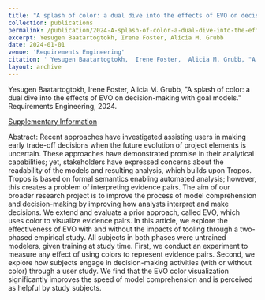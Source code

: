 ```yaml
---
title: "A splash of color: a dual dive into the effects of EVO on decision-making with goal models"
collection: publications
permalink: /publication/2024-A-splash-of-color-a-dual-dive-into-the-effects-of-EVO-on-decision-making-with-goal-models
excerpt: Yesugen Baatartogtokh, Irene Foster, Alicia M. Grubb
date: 2024-01-01
venue: 'Requirements Engineering'
citation: ' Yesugen Baatartogtokh,  Irene Foster,  Alicia M. Grubb, "A splash of color: a dual dive into the effects of EVO on decision-making with goal models." Requirements Engineering, 2024.'
layout: archive
---
```

 Yesugen Baatartogtokh,  Irene Foster,  Alicia M. Grubb, "A splash of color: a dual dive into the effects of EVO on decision-making with goal models." Requirements Engineering, 2024.

[Supplementary Information](https://doi.org/10.35482/csc.001.2024)

Abstract: Recent approaches have investigated assisting users in making early trade-off decisions when the future evolution of project elements is uncertain. These approaches have demonstrated promise in their analytical capabilities; yet, stakeholders have expressed concerns about the readability of the models and resulting analysis, which builds upon Tropos. Tropos is based on formal semantics enabling automated analysis; however, this creates a problem of interpreting evidence pairs. The aim of our broader research project is to improve the process of model comprehension and decision-making by improving how analysts interpret and make decisions. We extend and evaluate a prior approach, called EVO, which uses color to visualize evidence pairs. In this article, we explore the effectiveness of EVO with and without the impacts of tooling through a two-phased empirical study. All subjects in both phases were untrained modelers, given training at study time. First, we conduct an experiment to measure any effect of using colors to represent evidence pairs. Second, we explore how subjects engage in decision-making activities (with or without color) through a user study. We find that the EVO color visualization significantly improves the speed of model comprehension and is perceived as helpful by study subjects.
